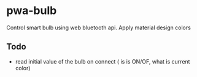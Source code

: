 # pwa-bulb
Control smart bulb using web bluetooth api.
Apply material design colors


## Todo
- read initial value of the bulb on connect ( is is ON/OF, what is current color)

